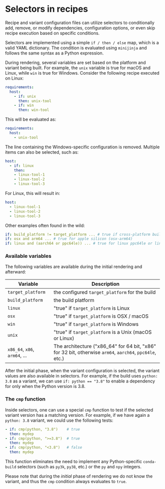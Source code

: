 # Selectors in recipes

Recipe and variant configuration files can utilize selectors to conditionally
add, remove, or modify dependencies, configuration options, or even skip recipe
execution based on specific conditions.

Selectors are implemented using a simple `if / then / else` map, which is a
valid YAML dictionary. The condition is evaluated using `minijinja` and follows
the same syntax as a Python expression.

During rendering, several variables are set based on the platform and variant
being built. For example, the `unix` variable is true for macOS and Linux, while
`win` is true for Windows. Consider the following recipe executed on Linux:


```yaml
requirements:
  host:
    - if: unix
      then: unix-tool
    - if: win
      then: win-tool
```

This will be evaluated as:

```yaml
requirements:
  host:
    - unix-tool
```

The line containing the Windows-specific configuration is removed. Multiple
items can also be selected, such as:

```yaml
host:
  - if: linux
    then:
    - linux-tool-1
    - linux-tool-2
    - linux-tool-3
```

For Linux, this will result in:

```yaml
host:
  - linux-tool-1
  - linux-tool-2
  - linux-tool-3
```

Other examples often found in the wild:

```yaml
if: build_platform != target_platform ... # true if cross-platform build
if: osx and arm64 ... # true for apple silicon (osx-arm64)
if: linux and (aarch64 or ppc64le)) ... # true for linux ppc64le or linux-aarch64
```

### Available variables

The following variables are available during the initial rendering and
afterward:

| Variable                      | Description                                                                                      |
| ----------------------------- | ------------------------------------------------------------------------------------------------ |
| `target_platform`             | the configured `target_platform` for the build                                                     |
| `build_platform`              | the build platform                                                                               |
| `linux`                       | "true" if `target_platform` is Linux                                                                 |
| `osx`                         | "true" if `target_platform` is OSX / macOS                                                           |
| `win`                         | "true" if `target_platform` is Windows                                                               |
| `unix`                        | "true" if `target_platform` is a Unix (macOS or Linux)                                               |
| `x86_64`, `x86`, `arm64`, ... | The architecture ("x86_64" for 64 bit, "x86" for 32 bit, otherwise `arm64`, `aarch64`, `ppc64le`, etc.) |

After the initial phase, when the variant configuration is selected, the variant
values are also available in selectors. For example, if the build uses `python:
3.8` as a variant, we can use `if: python == "3.8"` to enable a dependency for only
when the Python version is 3.8.

### The `cmp` function

Inside selectors, one can use a special `cmp` function to test if the selected
variant version has a matching version. For example, if we have again a `python:
3.8` variant, we could use the following tests:

```yaml
- if: cmp(python, "3.8")    # true
  then: mydep
- if: cmp(python, ">=3.8")  # true
  then: mydep
- if: cmp(python, "<3.8")   # false
  then: mydep
```

This function eliminates the need to implement any Python-specific `conda-build`
selectors (such as `py3k`, `py38`, etc.) or the `py` and `npy` integers.

Please note that during the _initial_ phase of rendering we do not know the
variant, and thus the `cmp` condition always evaluates to `true`.
